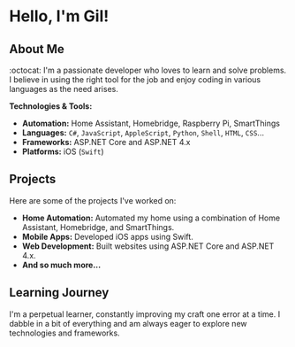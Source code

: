 # Hello, I'm Gil!

## About Me
:octocat: I'm a passionate developer who loves to learn and solve problems. I believe in using the right tool for the job and enjoy coding in various languages as the need arises.

**Technologies & Tools:**
- **Automation:** Home Assistant, Homebridge, Raspberry Pi, SmartThings
- **Languages:** ```C#```, ```JavaScript```, ```AppleScript```, ```Python```, ```Shell```, ```HTML```, ```CSS```...
- **Frameworks:** ASP.NET Core and ASP.NET 4.x
- **Platforms:** iOS (```Swift```)

## Projects
Here are some of the projects I've worked on:
- **Home Automation:** Automated my home using a combination of Home Assistant, Homebridge, and SmartThings.
- **Mobile Apps:** Developed iOS apps using Swift.
- **Web Development:** Built websites using ASP.NET Core and ASP.NET 4.x.
- **And so much more...**

## Learning Journey
I'm a perpetual learner, constantly improving my craft one error at a time. I dabble in a bit of everything and am always eager to explore new technologies and frameworks.
